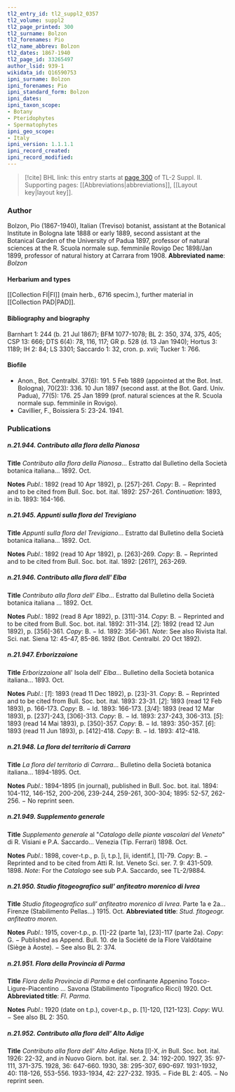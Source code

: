 ```yaml
---
tl2_entry_id: tl2_suppl2_0357
tl2_volume: suppl2
tl2_page_printed: 300
tl2_surname: Bolzon
tl2_forenames: Pio
tl2_name_abbrev: Bolzon
tl2_dates: 1867-1940
tl2_page_id: 33265497
author_lsid: 939-1
wikidata_id: Q16590753
ipni_surname: Bolzon
ipni_forenames: Pio
ipni_standard_form: Bolzon
ipni_dates: 
ipni_taxon_scope: 
- Botany
- Pteridophytes
- Spermatophytes
ipni_geo_scope: 
- Italy
ipni_version: 1.1.1.1
ipni_record_created: 
ipni_record_modified:
---
```



> [!cite] BHL link: this entry starts at [page 300](https://www.biodiversitylibrary.org/page/33265497) of TL-2 Suppl. II.
> Supporting pages: [[Abbreviations|abbreviations]], [[Layout key|layout key]].

### Author

Bolzon, Pio (1867-1940), Italian (Treviso) botanist, assistant at the Botanical Institute in Bologna late 1888 or early 1889, second assistant at the Botanical Garden of the University of Padua 1897, professor of natural sciences at the R. Scuola normale sup. femminile Rovigo Dec 1898/Jan 1899, professor of natural history at Carrara from 1908. 
**Abbreviated name**: *Bolzon*

#### Herbarium and types

[[Collection FI|FI]] (main herb., 6716 specim.), further material in [[Collection PAD|PAD]].

#### Bibliography and biography

Barnhart 1: 244 (b. 21 Jul 1867); BFM 1077-1078; BL 2: 350, 374, 375, 405; CSP 13: 666; DTS 6(4): 78, 116, 117; GR p. 528 (d. 13 Jan 1940); Hortus 3: 1189; IH 2: 84; LS 3301; Saccardo 1: 32, cron. p. xvii; Tucker 1: 766.

#### Biofile

- Anon., Bot. Centralbl. 37(6): 191. 5 Feb 1889 (appointed at the Bot. Inst. Bologna), 70(23): 336. 10 Jun 1897 (second asst. at the Bot. Gard. Univ. Padua), 77(5): 176. 25 Jan 1899 (prof. natural sciences at the R. Scuola normale sup. femminile in Rovigo).
- Cavillier, F., Boissiera 5: 23-24. 1941.

### Publications

##### n.21.944. Contributo alla flora della Pianosa

**Title**
*Contributo alla flora della Pianosa*... Estratto dal Bulletino della Società botanica italiana... 1892. Oct.

**Notes**
*Publ*.: 1892 (read 10 Apr 1892), p. \[257\]-261. *Copy*: B. − Reprinted and to be cited from Bull. Soc. bot. ital. 1892: 257-261.
*Continuation*: 1893, in ib. 1893: 164-166.

##### n.21.945. Appunti sulla flora del Trevigiano

**Title**
*Appunti sulla flora del Trevigiano*... Estratto dal Bulletino della Società botanica italiana... 1892. Oct.

**Notes**
*Publ*.: 1892 (read 10 Apr 1892), p. \[263\]-269. *Copy*: B. − Reprinted and to be cited from Bull. Soc. bot. ital. 1892: \[261?\], 263-269.

##### n.21.946. Contributo alla flora dell' Elba

**Title**
*Contributo alla flora dell' Elba*... Estratto dal Bulletino della Società botanica italiana ... 1892. Oct.

**Notes**
*Publ*.: 1892 (read 8 Apr 1892), p. \[311\]-314. *Copy*: B. − Reprinted and to be cited from Bull. Soc. bot. ital. 1892: 311-314.
\[*2*\]: 1892 (read 12 Jun 1892), p. \[356\]-361. *Copy*: B. − Id. 1892: 356-361.
*Note*: See also Rivista Ital. Sci. nat. Siena 12: 45-47, 85-86. 1892 (Bot. Centralbl. 20 Oct 1892).

##### n.21.947. Erborizzaione

**Title**
*Erborizzaione* all' Isola dell' *Elba*... Bulletino della Società botanica italiana... 1893. Oct.

**Notes**
*Publ*.: \[*1*\]: 1893 (read 11 Dec 1892), p. \[23\]-31. *Copy*: B. − Reprinted and to be cited from Bull. Soc. bot. ital. 1893: 23-31.
\[*2*\]: 1893 (read 12 Feb 1893), p. 166-173. *Copy*: B. − Id. 1893: 166-173.
\[*3/4*\]: 1893 (read 12 Mar 1893), p. \[237\]-243, \[306\]-313. *Copy*: B. − Id. 1893: 237-243, 306-313.
\[*5*\]: 1893 (read 14 Mai 1893), p. \[350\]-357. *Copy*: B. − Id. 1893: 350-357.
\[*6*\]: 1893 (read 11 Jun 1893), p. \[412\]-418. *Copy*: B. − Id. 1893: 412-418.

##### n.21.948. La flora del territorio di Carrara

**Title**
*La flora del territorio di Carrara*... Bulletino della Società botanica italiana... 1894-1895. Oct.

**Notes**
*Publ*.: 1894-1895 (in journal), published in Bull. Soc. bot. ital. 1894: 104-112, 146-152, 200-206, 239-244, 259-261, 300-304; 1895: 52-57, 262-256. − No reprint seen.

##### n.21.949. Supplemento generale

**Title**
*Supplemento generale* al "*Catalogo delle piante vascolari del Veneto*" di R. Visiani e P.A. Saccardo... Venezia (Tip. Ferrari) 1898. Oct.

**Notes**
*Publ*.: 1898, cover-t.p., p. \[i, t.p.\], \[ii, identif.\], \[1\]-79. *Copy*: B. − Reprinted and to be cited from Atti R. Ist. Veneto Sci. ser. 7. 9: 431-509. 1898.
*Note*: For the *Catalogo* see sub P.A. Saccardo, see TL-2/9884.

##### n.21.950. Studio fitogeografico sull' anfiteatro morenico di Ivrea

**Title**
*Studio fitogeografico sull' anfiteatro morenico di Ivrea*. Parte 1a e 2a... Firenze (Stabilimento Pellas...) 1915. Oct.
**Abbreviated title**: *Stud. fitogeogr. anfiteatro moren.*

**Notes**
*Publ*.: 1915, cover-t.p., p. \[1\]-22 (parte 1a), \[23\]-117 (parte 2a). *Copy*: G. − Published as Append. Bull. 10. de la Société de la Flore Valdôtaine (Siège à Aoste). − See also BL 2: 374.

##### n.21.951. Flora della Provincia di Parma

**Title**
*Flora della Provincia di Parma* e del confinante Appenino Tosco-Ligure-Piacentino ... Savona (Stabilimento Tipografico Ricci) 1920. Oct.
**Abbreviated title**: *Fl. Parma*.

**Notes**
*Publ*.: 1920 (date on t.p.), cover-t.p., p. \[1\]-120, \[121-123\]. *Copy*: WU. − See also BL 2: 350.

##### n.21.952. Contributo alla flora dell' Alto Adige

**Title**
*Contributo alla flora dell' Alto Adige*. Nota \[I\]-X, *in* Bull. Soc. bot. ital. 1926: 22-32, and *in* Nuovo Giorn. bot. ital. ser. 2. 34: 192-200. 1927, 35: 97-111, 371-375. 1928, 36: 647-660. 1930, 38: 295-307, 690-697. 1931-1932, 40: 118-126, 553-556. 1933-1934, 42: 227-232. 1935. − Fide BL 2: 405. − No reprint seen.

